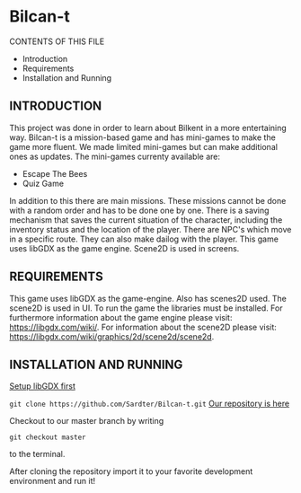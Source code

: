 # Bilcan-t
CONTENTS OF THIS FILE
* Introduction
* Requirements
* Installation and Running

INTRODUCTION
------------------------
This project was done in order to learn about Bilkent in a more entertaining way. Bilcan-t is a mission-based game and has mini-games to make the game more fluent. 
We made limited mini-games but can make additional ones as updates. 
The mini-games currenty available are:
* Escape The Bees
* Quiz Game

In addition to this there are main missions. These missions cannot be done with a random order and has to be done one by one. 
There is a saving mechanism that saves the current situation of the character, including the inventory status and the location of the player. 
There are NPC's which move in a specific route. They can also make dailog with the player. This game uses libGDX as the game engine. 
Scene2D is used in screens.

REQUIREMENTS
------------------------
This game uses libGDX as the game-engine. Also has scenes2D used. The scene2D is used in UI. To run the game the libraries must be installed. 
For furthermore information about the game engine please visit: https://libgdx.com/wiki/. For information about the scene2D please visit:
https://libgdx.com/wiki/graphics/2d/scene2d/scene2d. 

INSTALLATION AND RUNNING
------------------------
[Setup libGDX first](https://libgdx.com/wiki/start/setup)

```git clone https://github.com/Sardter/Bilcan-t.git``` 
[Our repository is here](https://github.com/Sardter/Bilcan-t.git)

Checkout to our master branch by writing
```
git checkout master
``` 

to the terminal.

After cloning the repository import it to your favorite development environment and run it!

